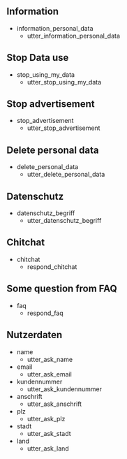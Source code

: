 ## Information
* information_personal_data
  - utter_information_personal_data

## Stop Data use
* stop_using_my_data
  - utter_stop_using_my_data

## Stop advertisement
* stop_advertisement
  - utter_stop_advertisement

## Delete personal data
* delete_personal_data
  - utter_delete_personal_data

## Datenschutz
* datenschutz_begriff
  - utter_datenschutz_begriff

## Chitchat
  * chitchat
    - respond_chitchat

## Some question from FAQ
  * faq
    - respond_faq

## Nutzerdaten
* name
  - utter_ask_name
* email
  - utter_ask_email
* kundennummer
  - utter_ask_kundennummer
* anschrift
  - utter_ask_anschrift
* plz
  - utter_ask_plz
* stadt
  - utter_ask_stadt
* land
  - utter_ask_land
